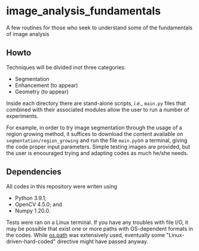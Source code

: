 # image_analysis_fundamentals
A few routines for those who seek to understand some of the fundamentals of image analysis

## Howto
Techniques will be divided inot three categories:
+ Segmentation
+ Enhancement (to appear)
+ Geometry (to appear)

Inside each directory there are stand-alone scripts, _i.e._, `main.py` files that combined with their associated modules allow the user to run a number of experiments.

For example, in order to try image segmentation through the usage of a region growing method, it suffices to download the content available on `segmentation/region_growing` and run the file `main.py`on a terminal, giving the code proper input parameters. Simple testing images are provided, but the user is encouraged trying and adapting codes as much he/she needs.

## Dependencies

All codes in this repository were writen using
- Python 3.9.1;
- OpenCV 4.5.0; and
- Numpy 1.20.0.

Tests were ran on a Linux terminal. If you have any troubles with file I/O, it may be possible that exist one or more paths with OS-dependent formats in the codes. While [os.path](https://docs.python.org/3.9/library/os.path.html#module-os.path) was extensively used, eventually some "Linux-driven-hard-coded" directive might have passed anyway.
